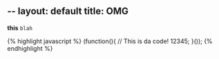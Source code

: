 --
layout: default
title: OMG
--
**this** `blah`

{% highlight javascript %}
(function(){
    // This is da code!
    12345;
}());
{% endhighlight %}